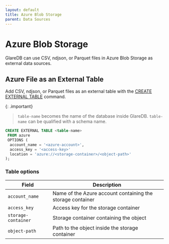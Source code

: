 ```yaml
---
layout: default
title: Azure Blob Storage
parent: Data Sources
---
```


# Azure Blob Storage

GlareDB can use CSV, ndjson, or Parquet files in Azure Blob Storage as external
data sources.

## Azure File as an External Table

Add CSV, ndjson, or Parquet files as an external table with the
[CREATE EXTERNAL TABLE] command.

{: .important}

> `table-name` becomes the name of the database inside GlareDB. `table-name` can
> be qualified with a schema name.

```sql
CREATE EXTERNAL TABLE <table-name>
 FROM azure
 OPTIONS (
  account_name = '<azure-account>',
  access_key = '<access-key>'
  location = 'azure://<storage-container>/<object-path>'
);
```

### Table options

| Field               | Description                                                |
| ------------------- | ---------------------------------------------------------- |
| `account_name`      | Name of the Azure account containing the storage container |
| `access_key`        | Access key for the storage container                       |
| `storage-container` | Storage container containing the object                    |
| `object-path`       | Path to the object inside the storage container            |

<!-- markdownlint-disable line-length -->

[CREATE EXTERNAL TABLE]: /reference/sql-commands/create-external-table

<!-- markdownlint-enable line-length -->
